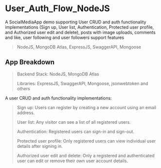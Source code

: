 # User_Auth_Flow_NodeJS
A SocialMediaApp demo supporting User CRUD and auth functionality implementations (Sign up, User list, Authentication, Protected user profile, and Authorized user edit and delete), posts with image uploads, comments and like, user following and user followers support features

> NodeJS, MongoDB Atlas, ExpressJS, SwaggerAPI, Mongoose
## App Breakdown
> Backend Stack: NodeJS, MongoDB Atlas
> 
> Libraries: ExpressJS, SwaggerAPI, Mongoose, jsonwebtoken and others

A user CRUD and auth functionality implementations:
> Sign up: Users can register by creating a new account using an email address.
> 
> User list: Any visitor can see a list of all registered users.
> 
> Authentication: Registered users can sign-in and sign-out.
> 
> Protected user profile: Only registered users can view individual user details after signing in.
> 
> Authorized user edit and delete: Only a registered and authenticated user can edit or remove their own user account details.

